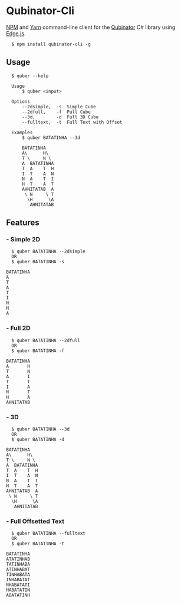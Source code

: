 # Qubinator-Cli
[NPM](https://www.npmjs.com/package/qubinator-cli) and [Yarn](https://yarnpkg.com/en/package/qubinator-cli) command-line client for the [Qubinator](https://github.com/jean-lourenco/Qubinator) C# library using [Edge.js](https://github.com/tjanczuk/edge).

```
  $ npm install qubinator-cli -g
```

## Usage
```
  $ quber --help
```
```
  Usage
      $ quber <input>

  Options
      --2dsimple,  -s  Simple Cube
      --2dfull,    -f  Full Cube
      --3d,        -d  Full 3D Cube
      --fulltext,  -t  Full Text with Offset

  Examples
      $ quber BATATINHA --3d

      BATATINHA
      A\      H\
      T \     N \
      A  BATATINHA
      T  A    T  H
      I  T    A  N
      N  A    T  I
      H  T    A  T
      AHNITATAB  A
       \ N     \ T
        \H      \A
         AHNITATAB
```

## Features

### - Simple 2D

```
  $ quber BATATINHA --2dsimple
  OR
  $ quber BATATINHA -s
```

```
BATATINHA
A
T
A
T
I
N
H
A
```

### - Full 2D

```
  $ quber BATATINHA --2dfull
  OR
  $ quber BATATINHA -f
```

```
BATATINHA
A       H
T       N
A       I
T       T
I       A
N       T
H       A
AHNITATAB
```

### - 3D

```
  $ quber BATATINHA --3d
  OR
  $ quber BATATINHA -d
```

```
BATATINHA
A\      H\
T \     N \
A  BATATINHA
T  A    T  H
I  T    A  N
N  A    T  I
H  T    A  T
AHNITATAB  A
 \ N     \ T
  \H      \A
   AHNITATAB
```

### - Full Offsetted Text 

```
  $ quber BATATINHA --fulltext
  OR
  $ quber BATATINHA -t
```

```
BATATINHA
ATATINHAB
TATINHABA
ATINHABAT
TINHABATA
INHABATAT
NHABATATI
HABATATIN
ABATATINH
```
